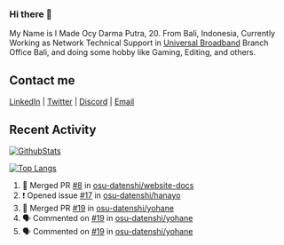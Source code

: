 ### Hi there 👋

My Name is I Made Ocy Darma Putra, 20. From Bali, Indonesia, Currently Working as Network Technical Support in [Universal Broadband](https://universal.net.id) Branch Office Bali, and doing some hobby like Gaming, Editing, and others.

## Contact me

[LinkedIn](https://linkedin.com/in/troke) | [Twitter](https://twitter.com/darma_ochi) | [Discord](https://link.troke.id/discord) | <a href="mailto:ochi@troke.id">Email</a> 

## Recent Activity

[![GithubStats](https://github-readme-stats.vercel.app/api?username=troke12&show_icons=true)](https://github.com/troke12)

[![Top Langs](https://github-readme-stats.vercel.app/api/top-langs/?username=troke12&layout=compact)](https://github.com/anuraghazra/github-readme-stats)

<!--START_SECTION:activity-->
1. 🎉 Merged PR [#8](https://github.com/osu-datenshi/website-docs/pull/8) in [osu-datenshi/website-docs](https://github.com/osu-datenshi/website-docs)
2. ❗️ Opened issue [#17](https://github.com/osu-datenshi/hanayo/issues/17) in [osu-datenshi/hanayo](https://github.com/osu-datenshi/hanayo)
3. 🎉 Merged PR [#19](https://github.com/osu-datenshi/yohane/pull/19) in [osu-datenshi/yohane](https://github.com/osu-datenshi/yohane)
4. 🗣 Commented on [#19](https://github.com/osu-datenshi/yohane/issues/19) in [osu-datenshi/yohane](https://github.com/osu-datenshi/yohane)
5. 🗣 Commented on [#19](https://github.com/osu-datenshi/yohane/issues/19) in [osu-datenshi/yohane](https://github.com/osu-datenshi/yohane)
<!--END_SECTION:activity-->

